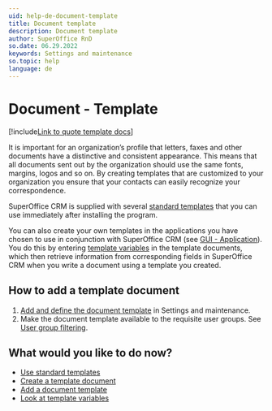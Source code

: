 ```yaml
---
uid: help-de-document-template
title: Document template
description: Document template
author: SuperOffice RnD
so.date: 06.29.2022
keywords: Settings and maintenance
so.topic: help
language: de
---
```


# Document - Template

[!include[Link to quote template docs](includes/learn-quote-templates.md)]

It is important for an organization’s profile that letters, faxes and other documents have a distinctive and consistent appearance. This means that all documents sent out by the organization should use the same fonts, margins, logos and so on. By creating templates that are customized to your organization you ensure that your contacts can easily recognize your correspondence.

SuperOffice CRM is supplied with several [standard templates][2] that you can use immediately after installing the program.

You can also create your own templates in the applications you have chosen to use in conjunction with SuperOffice CRM (see [GUI - Application][3]). You do this by entering [template variables][1] in the template documents, which then retrieve information from corresponding fields in SuperOffice CRM when you write a document using a template you created.

## How to add a template document

1. [Add and define the document template][6] in Settings and maintenance.
1. Make the document template available to the requisite user groups. See [User group filtering][5].

## What would you like to do now?

* [Use standard templates][2]
* [Create a template document][4]
* [Add a document template][6]
* [Look at template variables][1]

<!-- Referenced links -->
[1]: ../../../document/learn/template-variables.md
[2]: using-standard-templates.md
[3]: application.md
[4]: creating-template-document.md
[5]: organize/user-group-filtering.md
[6]: add-template.md

<!-- Referenced images -->

